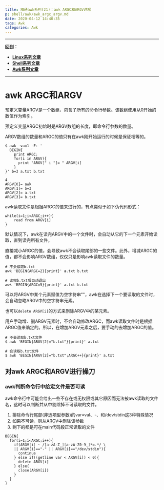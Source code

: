 ```yaml
---
title: 精通awk系列(21)：awk ARGC和ARGV详解
p: shell/awk/awk_argc_argv.md
date: 2020-04-12 14:40:35
tags: Awk
categories: Awk
---
```


--------

**回到：**  
- **[Linux系列文章](/linux/index)**  
- **[Shell系列文章](/shell/index)**  
- **[Awk系列文章](/shell/awk/index)**  

--------


# awk ARGC和ARGV

预定义变量ARGV是一个数组，包含了所有的命令行参数。该数组使用从0开始的数值作为索引。

预定义变量ARGC初始时是ARGV数组的长度，即命令行参数的数量。

ARGV数组的数量和ARGC的值只有在awk刚开始运行的时候是保证相等的。

```
$ awk -va=1 -F: '
  BEGIN{
    print ARGC;
    for(i in ARGV){
      print "ARGV[" i "]= " ARGV[i]
    }
}' b=3 a.txt b.txt

4
ARGV[0]= awk
ARGV[1]= b=3
ARGV[2]= a.txt
ARGV[3]= b.txt
```

awk读取文件是根据ARGC的值来进行的，有点类似于如下伪代码形式：
```
while(i=1;i<ARGC;i++){
    read from ARGV[i]
}
```

默认情况下，awk在读完ARGV中的一个文件时，会自动从它的下一个元素开始读取，直到读完所有文件。

直接减小ARGC的值，会导致awk不会读取尾部的一些文件。此外，增减ARGC的值，都不会影响ARGV数组，仅仅只是影响awk读取文件的数量。
```
# 不会读取b.txt
awk 'BEGIN{ARGC=2}{print}' a.txt b.txt

# 读完b.txt后自动退出
awk 'BEGIN{ARGC=5}{print}' a.txt b.txt
```

可以将ARGV中某个元素赋值为空字符串""，awk在选择下一个要读取的文件时，会自动忽略ARGV中的空字符串元素。

也可以`delete ARGV[i]`的方式来删除ARGV中的某元素。

用户手动增、删ARGV元素时，不会自动修改ARGC，而awk读取文件时是根据ARGC值来确定的。所以，在增加ARGV元素之后，要手动的去增加ARGC的值。
```
# 不会读取b.txt文件
$ awk 'BEGIN{ARGV[2]="b.txt"}{print}' a.txt

# 会读取b.txt文件
$ awk 'BEGIN{ARGV[2]="b.txt";ARGC++}{print}' a.txt 
```

## 对awk ARGC和ARGV进行操刀

### awk判断命令行中给定文件是否可读

awk命令行中可能会给出一些不存在或无权限或其它原因而无法被awk读取的文件名，这时可以判断并从中剔除掉不可读取的文件。

1. 排除命令行尾部(非选项型参数)的var=val、-、和/dev/stdin这3种特殊情况  
2. 如果不可读，则从ARGV中删除该参数  
3. 剩下的都是可在main代码段正常读取的文件  

```
BEGIN{
  for(i=1;i<ARGC;i++){
    if(ARGV[i] ~ /[a-zA-Z_][a-zA-Z0-9_]*=.*/ \
    || ARGV[i]=="-" || ARGV[i]=="/dev/stdin"){
      continue
    } else if((getline var < ARGV[i]) < 0){
      delete ARGV[i]
    } else{
      close(ARGV[i])
    }
  }
}
```